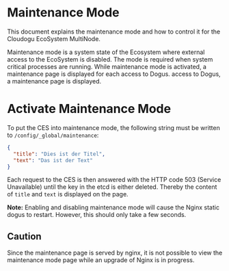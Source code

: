 # Maintenance Mode

This document explains the maintenance mode and how to control it for the Cloudogu EcoSystem MultiNode.

Maintenance mode is a system state of the Ecosystem where external access to the EcoSystem is disabled. The mode is
required when system critical processes are running. While maintenance mode is activated, a maintenance page is
displayed for each access to Dogus. access to Dogus, a maintenance page is displayed.

# Activate Maintenance Mode

To put the CES into maintenance mode, the following string must be written to `/config/_global/maintenance`:

```json
{
  "title": "Dies ist der Titel",
  "text": "Das ist der Text"
}
``` 

Each request to the CES is then answered with the HTTP code 503 (Service Unavailable) until the key in the etcd is
either deleted. Thereby the content of `title` and `text` is displayed on the page.

**Note:** Enabling and disabling maintenance mode will cause the Nginx static dogus to restart. However, this should
only take a few seconds.

## Caution

Since the maintenance page is served by nginx, it is not possible to view the maintenance mode page while an upgrade of
Nginx is in progress.